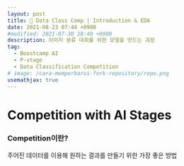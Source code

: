 ```yaml
---
layout: post
title: 💭 Data Class Comp | Introduction & EDA
date: 2021-08-23 07:44 +0900
#modified: 2021-07-30 18:49 +0900
description: 이미지 분류 대회를 위한 모델을 만드는 과정
tag:
  - Boostcamp AI
  - P-stage
  - Data Classification Competition
# image: /cara-memperbarui-fork-repository/repo.png
usemathjax: true
---
```


# Competition with AI Stages

### Competition이란?
주어진 데이터를 이용해 원하는 결과를 만들기 위한 가장 좋은 방법